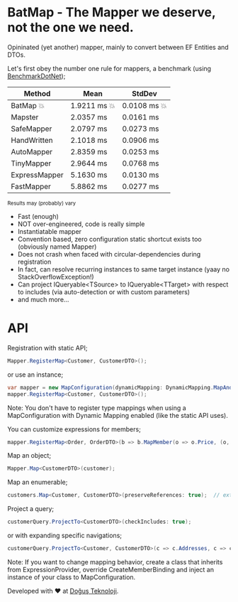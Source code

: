 # BatMap - The Mapper we deserve, not the one we need.
Opininated (yet another) mapper, mainly to convert between EF Entities and DTOs.


Let's first obey the number one rule for mappers, a benchmark (using [BenchmarkDotNet](http://benchmarkdotnet.org/));

|      Method |      Mean |    StdDev |
|------------ |---------- |---------- |
|     BatMap :boom: | 1.9211 ms :boom: | 0.0108 ms :boom: |
| Mapster | 2.0357 ms | 0.0161 ms |
|    SafeMapper | 2.0797 ms | 0.0273 ms |
|      HandWritten | 2.1018 ms | 0.0906 ms |
|    AutoMapper | 2.8359 ms | 0.0253 ms |
|    TinyMapper | 2.9644 ms | 0.0768 ms |
| ExpressMapper | 5.1630 ms | 0.0130 ms |
|    FastMapper | 5.8862 ms | 0.0277 ms |

<sup>Results may (probably) vary</sup>
    
* Fast (enough)
* NOT over-engineered, code is really simple
* Instantiatable mapper
* Convention based, zero configuration static shortcut exists too (obviously named Mapper)
* Does not crash when faced with circular-dependencies during registration
* In fact, can resolve recurring instances to same target instance (yaay no StackOverflowException!)
* Can project IQueryable\<TSource\> to IQueryable\<TTarget\> with respect to includes (via auto-detection or with custom parameters)
* and much more...

# API
Registration with static API;
```csharp
Mapper.RegisterMap<Customer, CustomerDTO>();
```
or use an instance;
```csharp
var mapper = new MapConfiguration(dynamicMapping: DynamicMapping.MapAndCache, preserveReferences: true);
mapper.RegisterMap<Customer, CustomerDTO>();
```
Note: You don't have to register type mappings when using a MapConfiguration with Dynamic Mapping enabled (like the static API uses).


You can customize expressions for members;
```csharp
mapper.RegisterMap<Order, OrderDTO>(b => b.MapMember(o => o.Price, (o, mc) => o.Count * o.UnitPrice));
```

Map an object;
```csharp
Mapper.Map<CustomerDTO>(customer);
```
Map an enumerable;
```csharp
customers.Map<Customer, CustomerDTO>(preserveReferences: true);  // extension methods FTW!
```
Project a query;
```csharp
customerQuery.ProjectTo<CustomerDTO>(checkIncludes: true);
```
or with expanding specific navigations;
```csharp
customerQuery.ProjectTo<Customer, CustomerDTO>(c => c.Addresses, c => c.Orders);
```

Note: If you want to change mapping behavior, create a class that inherits from ExpressionProvider, override CreateMemberBinding and inject an instance of your class to MapConfiguration.

Developed with :heart: at [Doğuş Teknoloji](http://www.d-teknoloji.com.tr).
